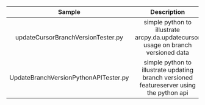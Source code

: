 | Sample  | Description    |
| :---:   | :---: |
| updateCursorBranchVersionTester.py | simple python to illustrate arcpy.da.updatecursor usage on branch versioned data   |
| UpdateBranchVersionPythonAPITester.py | simple python to illustrate updating branch versioned featureserver using the python api   |
